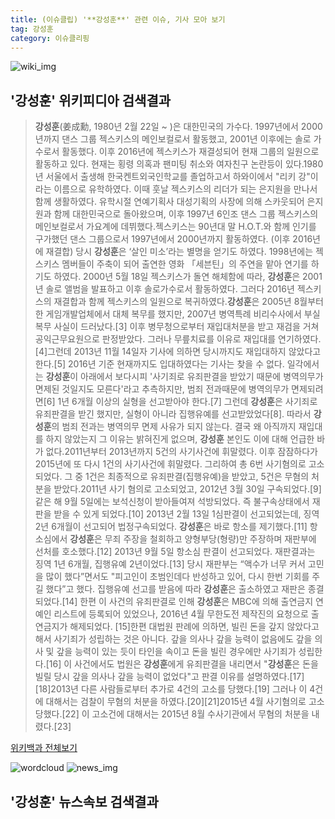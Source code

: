 ```yaml
---
title: (이슈클립) '**강성훈**' 관련 이슈, 기사 모아 보기
tag: 강성훈
category: 이슈클리핑
---
```

![wiki_img](https://user-images.githubusercontent.com/42597476/44503234-41136a80-a6d0-11e8-9071-6fc6418eafe4.png)
## **'**강성훈**'** 위키피디아 검색결과
>**강성훈**(姜成勳, 1980년 2월 22일 ~ )은 대한민국의 가수다. 1997년에서 2000년까지 댄스 그룹 젝스키스의 메인보컬로서 활동했고, 2001년 이후에는 솔로 가수로서 활동했다. 이후 2016년에 젝스키스가 재결성되어 현재 그룹의 일원으로 활동하고 있다. 현재는 횡령 의혹과 팬미팅 취소와 여자친구 논란등이 있다.1980년 서울에서 출생해 한국켄트외국인학교를 졸업하고서 하와이에서 "리키 강"이라는 이름으로 유학하였다. 이때 훗날 젝스키스의 리더가 되는 은지원을 만나서 함께 생활하였다. 유학시절 연예기획사 대성기획의 사장에 의해 스카웃되어 은지원과 함께 대한민국으로 돌아왔으며, 이후 1997년 6인조 댄스 그룹 젝스키스의 메인보컬로서 가요계에 데뷔했다.젝스키스는 90년대 말 H.O.T.와 함께 인기를 구가했던 댄스 그룹으로서 1997년에서 2000년까지 활동하였다. (이후 2016년에 재결합) 당시 **강성훈**은 ‘살인 미소’라는 별명을 얻기도 하였다. 1998년에는 젝스키스 멤버들이 주축이 되어 출연한 영화 「세븐틴」의 주연을 맡아 연기를 하기도 하였다. 2000년 5월 18일 젝스키스가 돌연 해체함에 따라, **강성훈**은 2001년 솔로 앨범을 발표하고 이후 솔로가수로서 활동하였다. 그러다 2016년 젝스키스의 재결합과 함께 젝스키스의 일원으로 복귀하였다.**강성훈**은 2005년 8월부터 한 게임개발업체에서 대체 복무를 했지만, 2007년 병역특례 비리수사에서 부실 복무 사실이 드러났다.[3] 이후 병무청으로부터 재입대처분을 받고 재검을 거쳐 공익근무요원으로 판정받았다. 그러나 무릎치료를 이유로 재입대를 연기하였다.[4]그런데 2013년 11월 14일자 기사에 의하면 당시까지도 재입대하지 않았다고 한다.[5] 2016년 기준 현재까지도 입대하였다는 기사는 찾을 수 없다. 일각에서는 **강성훈**이 아래에서 보다시피 '사기죄로 유죄판결을 받았기 때문에 병역의무가 면제된 것일지도 모른다'라고 추측하지만, 범죄 전과때문에 병역의무가 면제되려면[6] 1년 6개월 이상의 실형을 선고받아야 한다.[7] 그런데 **강성훈**은 사기죄로 유죄판결을 받긴 했지만, 실형이 아니라 집행유예를 선고받았었다[8]. 따라서 **강성훈**의 범죄 전과는 병역의무 면제 사유가 되지 않는다. 결국 왜 아직까지 재입대를 하지 않았는지 그 이유는 밝혀진게 없으며, **강성훈** 본인도 이에 대해 언급한 바가 없다.2011년부터 2013년까지 5건의 사기사건에 휘말렸다. 이후 잠잠하다가 2015년에 또 다시 1건의 사기사건에 휘말렸다. 그리하여 총 6번 사기혐의로 고소되었다. 그 중 1건은 최종적으로 유죄판결(집행유예)을 받았고, 5건은 무혐의 처분을 받았다.2011년 사기 혐의로 고소되었고, 2012년 3월 30일 구속되었다.[9] 같은 해 9월 5일에는 보석신청이 받아들여져 석방되었다. 즉 불구속상태에서 재판을 받을 수 있게 되었다.[10] 2013년 2월 13일 1심판결이 선고되었는데, 징역 2년 6개월이 선고되어 법정구속되었다. **강성훈**은 바로 항소를 제기했다.[11] 항소심에서 **강성훈**은 무죄 주장을 철회하고 양형부당(형량)만 주장하며 재판부에 선처를 호소했다.[12] 2013년 9월 5일 항소심 판결이 선고되었다. 재판결과는 징역 1년 6개월, 집행유예 2년이었다.[13] 당시 재판부는 “액수가 너무 커서 고민을 많이 했다”면서도 "피고인이 초범인데다 반성하고 있어, 다시 한번 기회를 주길 했다”고 했다. 집행유예 선고를 받음에 따라 **강성훈**은 출소하였고 재판은 종결되었다.[14] 한편 이 사건의 유죄판결로 인해 **강성훈**은 MBC에 의해 출연금지 연예인 리스트에 등록되어 있었으나, 2016년 4월 무한도전 제작진의 요청으로 출연금지가 해제되었다. [15]한편 대법원 판례에 의하면, 빌린 돈을 갚지 않았다고해서 사기죄가 성립하는 것은 아니다. 갚을 의사나 갚을 능력이 없음에도 갚을 의사 및 갚을 능력이 있는 듯이 타인을 속이고 돈을 빌린 경우에만 사기죄가 성립한다.[16] 이 사건에서도 법원은 **강성훈**에게 유죄판결을 내리면서 "**강성훈**은 돈을 빌릴 당시 갚을 의사나 갚을 능력이 없었다"고 판결 이유를 설명하였다.[17][18]2013년 다른 사람들로부터 추가로 4건의 고소를 당했다.[19] 그러나 이 4건에 대해서는 검찰이 무혐의 처분을 하였다.[20][21]2015년 4월 사기혐의로 고소당했다.[22] 이 고소건에 대해서는 2015년 8월 수사기관에서 무혐의 처분을 내렸다.[23]

<a href="https://ko.wikipedia.org/wiki/강성훈" target="_blank">위키백과 전체보기</a>

![wordcloud](https://s3.ap-northeast-2.amazonaws.com/lyrics101-wordcloud/2018-09-30-1538280316.png)
![news_img](https://user-images.githubusercontent.com/42597476/44507050-1206f400-a6e4-11e8-8d98-7ffbfebb353f.png)
## **'**강성훈**'** 뉴스속보 검색결과

